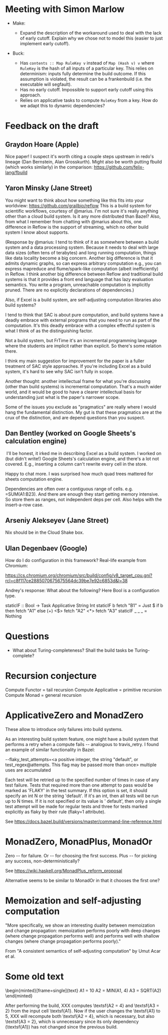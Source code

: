 # Meeting with Simon Marlow

* Make:

  - Expand the description of the workaround used to deal with the lack of
    early cutoff. Explain why we chose not to model this (easier to just
    implement early cutoff).

* Buck:

  - Has `contents :: Map RuleKey v` instead of `Map (Hash v) v` where `RuleKey`
    is the hash of all inputs of a particular key. This relies on determinism:
    inputs fully determine the build outcome. If this assumption is violated,
    the result can be a frankenbuild (i.e. the executable will segfault).
  - Has no early cutoff. Impossible to support early cutoff using this approach.
  - Relies on applicative tasks to compute `RuleKey` from a key. How do we
    adapt this to dynamic dependencies?

# Feedback on the draft

## Graydon Hoare (Apple)

Nice paper! I suspect it's worth citing a couple steps upstream in redo's
lineage (Dan Bernstein, Alan Grosskurth). Might also be worth putting fbuild
(which works similarly) in the comparison: https://github.com/felix-lang/fbuild

## Yaron Minsky (Jane Street)

You might want to think about how something like this fits into your worldview:
https://github.com/grailbio/reflow
This is a build system for scientific workflows, courtesy of @marius.
I'm not sure it's really anything other than a cloud build system. Is it any
more distributed than Bazel? Also, from what I remember from chatting with
@marius about this, one difference in Reflow is the support of streaming, which
no other build system I know about supports.

(Response by @marius: I tend to think of it as somewhere between a build system
and a data processing system. Because it needs to deal with large data sizes
(often tens of terabytes) and long running computation, things like data
locality become a big concern. Another big difference is that it admits dynamic
graphs, so can express arbitrary computation e.g., you can express mapreduce and
flume/spark-like computation (albeit inefficiently) in Reflow. I think another
big difference between Reflow and traditional build systems is that it provides
a front end language that has lazy evaluation semantics. You write a program,
unreachable computation is implicitly pruned. There are no explicitly
declarations of dependencies.)

Also, if Excel is a build system, are self-adjusting computation libraries also
build systems?

I tend to think that SAC is about pure computation, and build systems have a
deadly embrace with external programs that you need to run as part of the
computation. It's this deadly embrace with a complex effectful system is what I
think of as the distinguishing factor.

Not a build system, but FrTime it's an incremental programming language where
the students are implicit rather than explicit. So there's some relation there.

I think my main suggestion for improvement for the paper is a fuller treatment
of SAC style approaches. If you're including Excel as a build system, it's hard
to see why SAC isn't fully in scope.

Another thought: another intellectual frame for what you're discussing (other
than build systems) is incremental computation. That's a much wider world, and
it would be good to have a clearer intellectual basis for understanding just
what is the paper's narrower scope.

Some of the issues you exclude as "pragmatics" are really where I would hang the
fundamental distinction. My gut is that these pragmatics are at the crux of the
distinction, and are depend questions than you suspect.

## Dan Bentley (worked on Google Sheets's calculation engine)
‏
I'll be honest, it irked me in describing Excel as a build system. I worked on
(but didn't write!) Google Sheets's calculation engine, and there's a lot not
covered. E.g., inserting a column can't rewrite every cell in the store.

Happy to chat more. I was surprised how much quad trees mattered for sheets
computation engine.

Dependencies are often over a contiguous range of cells. e.g. =SUM(A1:B23).
And there are enough they start getting memory intensive. So store them as
ranges, not independent deps per cell. Also helps with the insert-a-row case.

## Arseniy Alekseyev (Jane Street)

Nix should be in the Cloud Shake box.

## Ulan Degenbaev (Google)

How do I do configuration in this framework? Real-life example from Chromium:

https://cs.chromium.org/chromium/src/build/config/v8_target_cpu.gni?rcl=c8f117ce2885070675675564dc39be7e92c6853d&l=38

Andrey's response: What about the following? Here Bool is a configuration type.

staticIF :: Bool -> Task Applicative String Int
staticIF b fetch "B1" = Just $ if b then fetch "A1"
                                    else (+) <$> fetch "A2" <*> fetch "A3"
staticIF _ _     _    = Nothing

# Questions

* What about Turing-completeness? Shall the build tasks be Turing-complete?

# Recursion conjecture

Compute Functor = tail recursion
Compute Applicative = primitive recursion
Compute Monad = general recursion

# ApplicativeZero and MonadZero

These allow to introduce only failures into build systems.

As an interesting build system feature, one might have a build system that
performs a retry when a compute fails -- analogous to travis_retry. I found
an example of similar functionality in Bazel:

--flaky_test_attempts=<a positive integer, the string "default", or
test_regex@attempts. This flag may be passed more than once> multiple uses are
accumulated

Each test will be retried up to the specified number of times in case of any
test failure. Tests that required more than one attempt to pass would be marked
as 'FLAKY' in the test summary. If this option is set, it should specify an int
N or the string 'default'. If it's an int, then all tests will be run up to N
times. If it is not specified or its value is ' default', then only a single
test attempt will be made for regular tests and three for tests marked
explicitly as flaky by their rule (flaky=1 attribute).

See https://docs.bazel.build/versions/master/command-line-reference.html

# MonadZero, MonadPlus, MonadOr

Zero -- for failure.
Or -- for choosing the first success.
Plus -- for picking any success, non-deterministically?

See https://wiki.haskell.org/MonadPlus_reform_proposal

Alternative seems to be similar to MonadOr in that it chooses the first one?

# Memoization and self-adjusting computation

"More specifically, we show an interesting duality between memoization and
change propagation: memoization performs poorly with deep changes (where
change propagation performs well) and performs well with shallow changes
(where change propagation performs poorly)."

From "A consistent semantics of self-adjusting computation" by Umut Acar et al.

# Some old text

\begin{minted}[frame=single]{text}
A1 = 10
A2 = MIN(A1, 4)
A3 = SQRT(A2)
\end{minted}

After performing the build, XXX computes \textsf{A2 = 4} and \textsf{A3 = 2}
from the input cell \textsf{A1}. Now if the user changes the \textsf{A1} to 5,
XXX will recompute both \textsf{A2 = 4}, which is necessary, but also
\textsf{A3 = 2}, which is unnecessary since its only dependency (\textsf{A1})
has not changed since the previous build.
